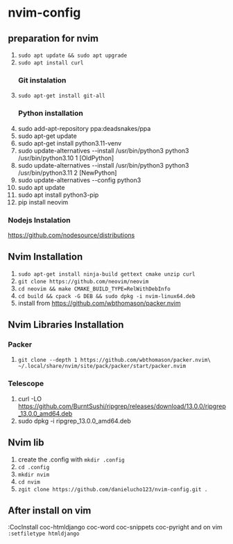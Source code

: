 # nvim-config 
## preparation for nvim 
  1. `sudo apt update && sudo apt upgrade`
  3. `sudo apt install curl`
     ### Git instalation
  4. `sudo apt-get install git-all`
     ### Python installation
  5. sudo add-apt-repository ppa:deadsnakes/ppa
  6. sudo apt-get update
  7. sudo apt-get install python3.11-venv
  8. sudo update-alternatives --install /usr/bin/python3 python3 /usr/bin/python3.10 1 [OldPython]
  9. sudo update-alternatives --install /usr/bin/python3 python3 /usr/bin/python3.11 2 [NewPython]
  10. sudo update-alternatives --config python3
  11. sudo apt update
  12. sudo apt install python3-pip
  13. pip install neovim

   ### Nodejs Instalation 
   https://github.com/nodesource/distributions
## Nvim Installation
  1. `sudo apt-get install ninja-build gettext cmake unzip curl`
  2. `git clone https://github.com/neovim/neovim`
  3. `cd neovim && make CMAKE_BUILD_TYPE=RelWithDebInfo`
  4. `cd build && cpack -G DEB && sudo dpkg -i nvim-linux64.deb`
  5. install from https://github.com/wbthomason/packer.nvim

## Nvim Libraries Installation
### Packer
1. `git clone --depth 1 https://github.com/wbthomason/packer.nvim\
 ~/.local/share/nvim/site/pack/packer/start/packer.nvim`
### Telescope
1. curl -LO https://github.com/BurntSushi/ripgrep/releases/download/13.0.0/ripgrep_13.0.0_amd64.deb
2. sudo dpkg -i ripgrep_13.0.0_amd64.deb

## Nvim lib 
1. create the .config with `mkdir .config`
2. `cd .config`
3. `mkdir nvim`
4. `cd nvim`
5. `zgit clone https://github.com/danielucho123/nvim-config.git .`

## After install on vim
:CocInstall coc-htmldjango coc-word coc-snippets coc-pyright
and on vim `:setfiletype htmldjango`
